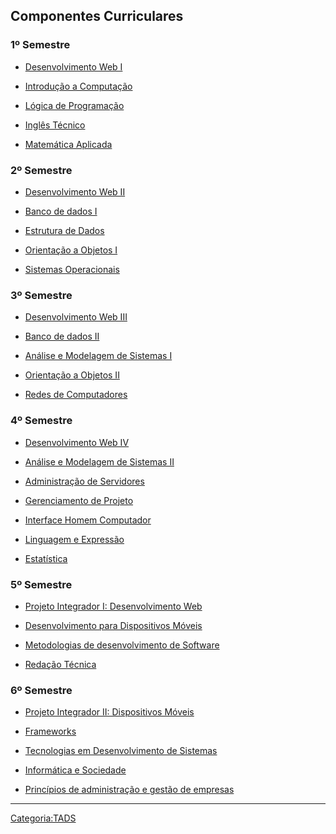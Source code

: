 ## Componentes Curriculares

### 1º Semestre

- <a href="TADS:Desenvolvimento_Web_I" class="wikilink" title="Desenvolvimento Web I">Desenvolvimento Web I</a>
- <a href="TADS:Introdução_a_Computação" class="wikilink" title="Introdução a Computação">Introdução a Computação</a>
- <a href="TADS:Lógica_de_Programação" class="wikilink" title="Lógica de Programação">Lógica de Programação</a>
- <a href="TADS:Inglês_Técnico" class="wikilink" title="Inglês Técnico">Inglês Técnico</a>
- <a href="TADS:Matemática_Aplicada" class="wikilink" title="Matemática Aplicada">Matemática Aplicada</a>

### 2º Semestre

- <a href="TADS:Desenvolvimento_Web_II" class="wikilink" title="Desenvolvimento Web II">Desenvolvimento Web II</a>
- <a href="TADS:Banco_de_dados_I" class="wikilink" title="Banco de dados I">Banco de dados I</a>
- <a href="TADS:Estrutura_de_Dados" class="wikilink" title="Estrutura de Dados">Estrutura de Dados</a>
- <a href="TADS:Orientação_a_Objetos_I" class="wikilink" title="Orientação a Objetos I">Orientação a Objetos I</a>
- <a href="TADS:Sistemas_Operacionais" class="wikilink" title="Sistemas Operacionais">Sistemas Operacionais</a>

### 3º Semestre

- <a href="TADS:Desenvolvimento_Web_III" class="wikilink" title="Desenvolvimento Web III">Desenvolvimento Web III</a>
- <a href="TADS:Banco_de_dados_II" class="wikilink" title="Banco de dados II">Banco de dados II</a>
- <a href="TADS:Análise_e_Modelagem_de_Sistemas_I" class="wikilink" title="Análise e Modelagem de Sistemas I">Análise e Modelagem de Sistemas I</a>
- <a href="TADS:Orientação_a_Objetos_II" class="wikilink" title="Orientação a Objetos II">Orientação a Objetos II</a>
- <a href="TADS:Redes_de_Computadores" class="wikilink" title="Redes de Computadores">Redes de Computadores</a>

### 4º Semestre

- <a href="TADS:Desenvolvimento_Web_IV" class="wikilink" title="Desenvolvimento Web IV">Desenvolvimento Web IV</a>
- <a href="TADS:Análise_e_Modelagem_de_Sistemas_II" class="wikilink" title="Análise e Modelagem de Sistemas II">Análise e Modelagem de Sistemas II</a>
- <a href="TADS:Administração_de_Servidores" class="wikilink" title="Administração de Servidores">Administração de Servidores</a>
- <a href="TADS:Gerenciamento_de_Projeto" class="wikilink" title="Gerenciamento de Projeto">Gerenciamento de Projeto</a>
- <a href="TADS:Interface_Homem_Computador" class="wikilink" title="Interface Homem Computador">Interface Homem Computador</a>
- <a href="TADS:Linguagem_e_Expressão" class="wikilink" title="Linguagem e Expressão">Linguagem e Expressão</a>
- <a href="TADS:Estatística" class="wikilink" title="Estatística">Estatística</a>

### 5º Semestre

- <a href="TADS:Projeto_Integrador:_Desenvolvimento_Web" class="wikilink" title="Projeto Integrador I: Desenvolvimento Web">Projeto Integrador I: Desenvolvimento Web</a>
- <a href="TADS:Desenvolvimento_para_Dispositivos_Móveis" class="wikilink" title="Desenvolvimento para Dispositivos Móveis">Desenvolvimento para Dispositivos Móveis</a>
- <a href="TADS:Metodologias_de_desenvolvimento_de_Software" class="wikilink" title="Metodologias de desenvolvimento de Software">Metodologias de desenvolvimento de Software</a>
- <a href="TADS:Redação_Técnica" class="wikilink" title="Redação Técnica">Redação Técnica</a>

### 6º Semestre

- <a href="TADS:Projeto_Integrador:_Dispositivos_Móveis" class="wikilink" title="Projeto Integrador II: Dispositivos Móveis">Projeto Integrador II: Dispositivos Móveis</a>
- <a href="TADS:Frameworks" class="wikilink" title="Frameworks">Frameworks</a>
- <a href="TADS:Tecnologias_em_Desenvolvimento_de_Sistemas" class="wikilink" title="Tecnologias em Desenvolvimento de Sistemas">Tecnologias em Desenvolvimento de Sistemas</a>
- <a href="TADS:Informática_e_Sociedade" class="wikilink" title="Informática e Sociedade">Informática e Sociedade</a>
- <a href="TADS:Princípios_de_administração_e_gestão_de_empresas" class="wikilink" title="Princípios de administração e gestão de empresas">Princípios de administração e gestão de empresas</a>

------------------------------------------------------------------------

<a href="Categoria:TADS" class="wikilink" title="Categoria:TADS">Categoria:TADS</a>
